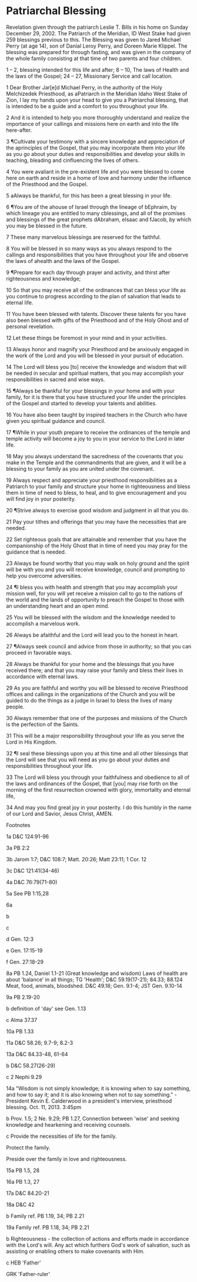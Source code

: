 # Patriarchal Blessing

Revelation given through the patriarch Leslie T. Bills in his home on Sunday December 29, 2002. The Patriarch of the Meridian, ID West Stake had given 259 blessings previous to this. The Blessing was given to Jared Michael Perry (at age 14), son of Danial Leroy Perry, and Doreen Marie Klippel. The blessing was prepared for through fasting, and was given in the company of the whole family consisting at that time of two parents and four children.

  

1 – 2, blessing intended for this life and after; 8 – 10, The laws of Health and the laws of the Gospel; 24 – 27, Missionary Service and call location.

  

1 Dear Brother Jar[e]d Michael Perry, in the authority of the Holy Melchizedek Priesthood, as aPatriarch in the Meridian Idaho West Stake of Zion, I lay my hands upon your head to give you a Patriarchal blessing, that is intended to be a guide and a comfort to you throughout your life.

  

2 And it is intended to help you more thoroughly understand and realize the importance of your callings and missions here on earth and into the life here-after.

  

3 ¶Cultivate your testimony with a sincere knowledge and appreciation of the aprinciples of the Gospel, that you may incorporate them into your life as you go about your duties and responsibilities and develop your skills in teaching, bleading and cinfluencing the lives of others.

  

4 You were avaliant in the pre-existent life and you were blessed to come here on earth and reside in a home of love and harmony under the influence of the Priesthood and the Gospel.

  

5 aAlways be thankful, for this has been a great blessing in your life.

  

6 ¶You are of the ahouse of Israel through the lineage of bEphraim, by which lineage you are entitled to many cblessings, and all of the promises and blessings of the great prophets dAbraham, eIsaac and fJacob, by which you may be blessed in the future.

  

7 These many marvelous blessings are reserved for the faithful.

  

8 You will be blessed in so many ways as you always respond to the callings and responsibilities that you have throughout your life and observe the laws of ahealth and the laws of the Gospel.

  

9 ¶Prepare for each day through prayer and activity, and thirst after righteousness and knowledge;

  

10 So that you may receive all of the ordinances that can bless your life as you continue to progress according to the plan of salvation that leads to eternal life.

  

11 You have been blessed with talents. Discover these talents for you have also been blessed with gifts of the Priesthood and of the Holy Ghost and of personal revelation.

  

12 Let these things be foremost in your mind and in your activities.

  

13 Always honor and magnify your Priesthood and be anxiously engaged in the work of the Lord and you will be blessed in your pursuit of education.

  

14 The Lord will bless you [to] receive the knowledge and wisdom that will be needed in secular and spiritual matters, that you may accomplish your responsibilities in sacred and wise ways.

  

15 ¶Always be thankful for your blessings in your home and with your family, for it is there that you have structured your life under the principles of the Gospel and started to develop your talents and abilities.

  

16 You have also been taught by inspired teachers in the Church who have given you spiritual guidance and council.

  

17 ¶While in your youth prepare to receive the ordinances of the temple and temple activity will become a joy to you in your service to the Lord in later life.

  

18 May you always understand the sacredness of the covenants that you make in the Temple and the commandments that are given, and it will be a blessing to your family as you are united under the covenant.

  

19 Always respect and appreciate your priesthood responsibilities as a Patriarch to your family and structure your home in righteousness and bless them in time of need to bless, to heal, and to give encouragement and you will find joy in your posterity.

  

20 ¶Strive always to exercise good wisdom and judgment in all that you do.

  

21 Pay your tithes and offerings that you may have the necessities that are needed.

  

22 Set righteous goals that are attainable and remember that you have the companionship of the Holy Ghost that in time of need you may pray for the guidance that is needed.

  

23 Always be found worthy that you may walk on holy ground and the spirit will be with you and you will receive knowledge, council and prompting to help you overcome adversities.

  

24 ¶I bless you with health and strength that you may accomplish your mission well, for you will yet receive a mission call to go to the nations of the world and the lands of opportunity to preach the Gospel to those with an understanding heart and an open mind.

  

25 You will be blessed with the wisdom and the knowledge needed to accomplish a marvelous work.

  

26 Always be afaithful and the Lord will lead you to the honest in heart.

  

27 ¶Always seek council and advice from those in authority; so that you can proceed in favorable ways.

  

28 Always be thankful for your home and the blessings that you have received there; and that you may raise your family and bless their lives in accordance with eternal laws.

  

29 As you are faithful and worthy you will be blessed to receive Priesthood offices and callings in the organizations of the Church and you will be guided to do the things as a judge in Israel to bless the lives of many people.

  

30 Always remember that one of the purposes and missions of the Church is the perfection of the Saints.

  

31 This will be a major responsibility throughout your life as you serve the Lord in His Kingdom.

  

32 ¶I seal these blessings upon you at this time and all other blessings that the Lord will see that you will need as you go about your duties and responsibilities throughout your life.

  

33 The Lord will bless you through your faithfulness and obedience to all of the laws and ordinances of the Gospel, that [you] may rise forth on the morning of the first resurrection crowned with glory, immortality and eternal life,

  

34 And may you find great joy in your posterity. I do this humbly in the name of our Lord and Savior, Jesus Christ, AMEN.

  

Footnotes

  

1a D&C 124:91-96

3a PB 2:2

3b Jarom 1:7; D&C 108:7; Matt. 20:26; Matt 23:11; 1 Cor. 12

3c D&C 121:41(34-46)

4a D&C 76:79(71-80)

5a See PB 1:15,28

6a

  

b

  

c

  

d Gen. 12:3

e Gen. 17:15-19

f Gen. 27:18-29

8a PB 1.24, Daniel 1.1-21 (Great knowledge and wisdom) Laws of health are about 'balance' in all things; TG 'Health'; D&C 59.19(17-21); 84.33; 88.124 Meat, food, animals, bloodshed. D&C 49.18; Gen. 9.1-4; JST Gen. 9.10-14

9a PB 2.19-20

b definition of 'day' see Gen. 1.13

c Alma 37.37

10a PB 1.33

11a D&C 58.26; 9.7-9; 8.2-3

13a D&C 84.33-48, 61-64

b D&C 58.27(26-29)

c 2 Nephi 9.29

14a "Wisdom is not simply knowledge; it is knowing when to say something, and how to say it; and it is also knowing when not to say something." - President Kevin E. Calderwood in a president's interview, priesthood blessing. Oct. 11, 2013. 3:45pm

b Prov. 1.5; 2 Ne. 9.29; PB 1.27, Connection between 'wise' and seeking knowledge and hearkening and receiving counsels.

c Provide the necessities of life for the family.

Protect the family.

Preside over the family in love and righteousness.

15a PB 1.5, 28

16a PB 1.3, 27

17a D&C 84.20-21

18a D&C 42

b Family ref. PB 1.19, 34; PB 2.21

19a Family ref. PB 1.18, 34; PB 2.21

b Righteousness - the collection of actions and efforts made in accordance with the Lord's will. Any act which furthers God's work of salvation, such as assisting or enabling others to make covenants with Him.

c HEB 'Father'

GRK 'Father-ruler'